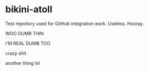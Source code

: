 bikini-atoll
============

Test repoitory used for GitHub integration work. Useless. Hooray.

WOO DUMB THIN

I'M REAL DUMB TOO


crazy shit

another thing lol
